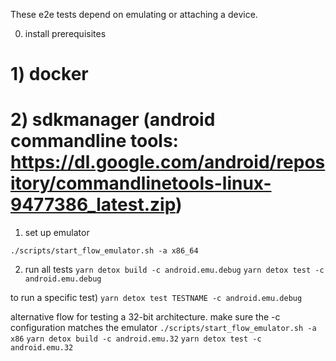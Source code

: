 These e2e tests depend on emulating or attaching a device.

0) install prerequisites
# 1) docker
# 2) sdkmanager (android commandline tools: https://dl.google.com/android/repository/commandlinetools-linux-9477386_latest.zip)

1) set up emulator

`./scripts/start_flow_emulator.sh -a x86_64`

2) run all tests
`yarn detox build -c android.emu.debug`
`yarn detox test -c android.emu.debug`

to run a specific test)
`yarn detox test TESTNAME -c android.emu.debug`

alternative flow for testing a 32-bit architecture. make sure the -c configuration matches the emulator
`./scripts/start_flow_emulator.sh -a x86`
`yarn detox build -c android.emu.32`
`yarn detox test -c android.emu.32`

